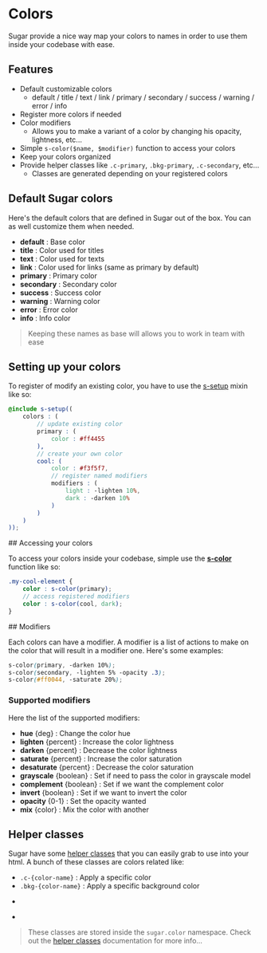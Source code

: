 # Colors

Sugar provide a nice way map your colors to names in order to use them inside your codebase with ease.

## Features

- Default customizable colors
	- default / title / text / link / primary / secondary / success / warning / error / info
- Register more colors if needed
- Color modifiers
	- Allows you to make a variant of a color by changing his opacity, lightness, etc...
- Simple ```s-color($name, $modifier)``` function to access your colors
- Keep your colors organized
- Provide helper classes like ```.c-primary```, ```.bkg-primary```, ```.c-secondary```, etc...
	- Classes are generated depending on your registered colors

## Default Sugar colors

Here's the default colors that are defined in Sugar out of the box. You can as well customize them when needed.

- **default** : Base color
- **title** : Color used for titles
- **text** : Color used for texts
- **link** : Color used for links (same as primary by default)
- **primary** : Primary color
- **secondary** : Secondary color
- **success** : Success color
- **warning** : Warning color
- **error** : Error color
- **info** : Info color

> Keeping these names as base will allows you to work in team with ease

## Setting up your colors

To register of modify an existing color, you have to use the [s-setup](../src/sass/core/mixins/_s-setup.md) mixin like so:

```scss
@include s-setup((
	colors : (
		// update existing color
		primary : (
			color : #ff4455
		),
		// create your own color
		cool: (
			color : #f3f5f7,
			// register named modifiers
			modifiers : (
				light : -lighten 10%,
				dark : -darken 10%
			)
		)
	)
));
```

## Accessing your colors

To access your colors inside your codebase, simple use the **[s-color](../src/sass/core/functions/_s-color.md)** function like so:

```scss
.my-cool-element {
	color : s-color(primary);
	// access registered modifiers
	color : s-color(cool, dark);
}
```

## Modifiers

Each colors can have a modifier. A modifier is a list of actions to make on the color that will result in a modifier one. Here's some examples:

```scss
s-color(primary, -darken 10%);
s-color(secondary, -lighten 5% -opacity .3);
s-color(#ff0044, -saturate 20%);
```

### Supported modifiers

Here the list of the supported modifiers:

- **hue** {deg} : Change the color hue
- **lighten** {percent} : Increase the color lightness
- **darken** {percent} : Decrease the color lightness
- **saturate** {percent} : Increase the color saturation
- **desaturate** {percent} : Decrease the color saturation
- **grayscale** {boolean} : Set if need to pass the color in grayscale model
- **complement** {boolean} : Set if we want the complement color
- **invert** {boolean} : Set if we want to invert the color
- **opacity** {0-1} : Set the opacity wanted
- **mix** {color} : Mix the color with another

## Helper classes

Sugar have some [helper classes](helper-classes.md) that you can easily grab to use into your html. A bunch of these classes are colors related like:

- ```.c-{color-name}``` : Apply a specific color
- ```.bkg-{color-name}``` : Apply a specific background color
- ```.c-{color-name}--{modifier-name} : Apply a specific modified color
- ```.bkg-{color-name}--{modifier-name} : Apply a specific modified background color

> These classes are stored inside the ```sugar.color``` namespace. Check out the [helper classes](helper-classes.md) documentation for more info...
